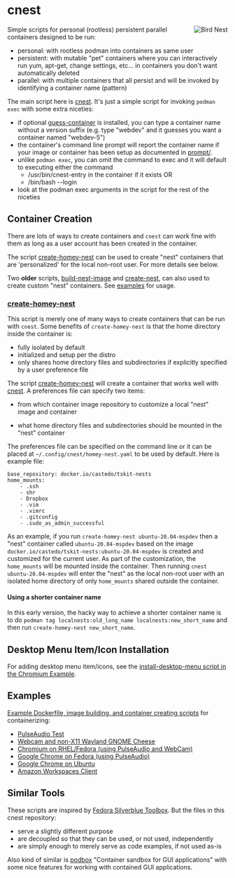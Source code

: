 cnest
=====
<img align="right" src="https://upload.wikimedia.org/wikipedia/commons/thumb/9/93/Nest_-_Bird_%28PSF%29.png/260px-Nest_-_Bird_%28PSF%29.png" alt="Bird Nest">

Simple scripts for personal (rootless) persistent parallel containers designed
to be run:

* personal: with rootless podman into containers as same user
* persistent: with mutable "pet" containers where you can interactively run yum,
  apt-get, change settings, etc... in containers you don't want automatically
  deleted
* parallel: with multiple containers that all persist and will be invoked by
  identifying a container name (pattern)

The main script here is [cnest](cnest). It's just a simple script for invoking
`podman exec` with some extra niceties:

* if optional [guess-container](guess-container) is installed, you can type a
  container name without a version suffix (e.g. type "webdev" and it guesses
  you want a container named "webdev-5")
* the container's command line prompt will report the container name if your
  image or container has been setup as documented in
  [prompt/](prompt/README.md).
* unlike `podman exec`, you can omit the command to exec and it will default to
  executing either the command
  * /usr/bin/cnest-entry in the container if it exists OR
  * /bin/bash --login
* look at the podman exec arguments in the script for the rest of the niceties


Container Creation
------------------

There are lots of ways to create containers and `cnest` can work fine with them
as long as a user account has been created in the container.

The script [create-homey-nest](create-homey-nest) can be used to create "nest"
containers that are 'personalized' for the local non-root user. For more details
see below.

Two **older** scripts, [build-nest-image](build-nest-image) and [create-nest](create-nest),
can also used to create custom "nest" containers. See [examples](examples/) for usage.

### [create-homey-nest](create-homey-nest)

This script is merely one of many ways to create containers that can be run with `cnest`.
Some benefits of `create-homey-nest` is that the home directory inside the
container is:

* fully isolated by default
* initialized and setup per the distro
* only shares home directory files and subdirectories if explicitly specified
  by a user preference file

The script [create-homey-nest](create-homey-nest) will create a container that works well
with [cnest](cnest). A preferences file can specify two items:

* from which container image repository to customize a local "nest" image and container

* what home directory files and subdirectories should be mounted in the "nest" container

The preferences file can be specified on the command line or it can be placed at
`~/.config/cnest/homey-nest.yaml` to be used by default. Here is example file:

```
base_repository: docker.io/castedo/tskit-nests
home_mounts:
    - .ssh
    - shr
    - Dropbox
    - .vim
    - .vimrc
    - .gitconfig
    - .sudo_as_admin_successful
```

As an example, if you run `create-homey-nest ubuntu-20.04-mspdev` then a "nest"
container called `ubuntu-20.04-mspdev` based on the image
`docker.io/castedo/tskit-nests:ubuntu-20.04-mspdev` is created and customized
for the current user. As part of the customization, the `home_mounts` will be
mounted inside the container. Then running `cnest ubuntu-20.04-mspdev` will
enter the "nest" as the local non-root user with an isolated home directory
of only `home_mounts` shared outside the container.

#### Using a shorter container name

In this early version, the hacky way to achieve a shorter container name is
to do `podman tag localnests:old_long_name localnests:new_short_name` and then
run `create-homey-nest new_short_name`.


Desktop Menu Item/Icon Installation
-----------------------------------

For adding desktop menu item/icons, see the
[install-desktop-menu script in the Chromium Example](examples/chromium/install-desktop-menu).


Examples
--------

[Example Dockerfile, image building, and container creating scripts](examples/)
for containerizing:

* [PulseAudio Test](examples/pulseaudio-test/)
* [Webcam and non-X11 Wayland GNOME Cheese](examples/cheese_wayland)
* [Chromium on RHEL/Fedora (using PulseAudio and WebCam)](examples/chromium)
* [Google Chrome on Fedora (using PulseAudio)](examples/chrome_fedora)
* [Google Chrome on Ubuntu](examples/chrome_ubuntu/)
* [Amazon Workspaces Client](examples/amazon_workspaces/)


Similar Tools
-------------

These scripts are inspired by
[Fedora Silverblue Toolbox](https://github.com/containers/toolbox).
But the files in this cnest repository:
* serve a slightly different purpose
* are decoupled so that they can be used, or not used, independently
* are simply enough to merely serve as code examples, if not used as-is

Also kind of similar is [podbox](https://github.com/DimaZirix/podbox)
"Container sandbox for GUI applications" with some nice features for working
with contained GUI applications.

